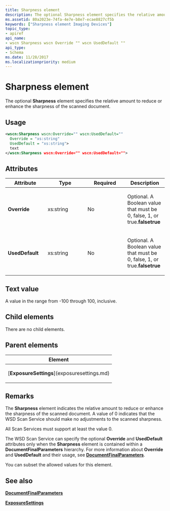 ```yaml
---
title: Sharpness element
description: The optional Sharpness element specifies the relative amount to reduce or enhance the sharpness of the scanned document.
ms.assetid: 80a2023e-74fa-4e7e-b8e7-ecae8827cf5b
keywords: ["Sharpness element Imaging Devices"]
topic_type:
- apiref
api_name:
- wscn Sharpness wscn Override "" wscn UsedDefault ""
api_type:
- Schema
ms.date: 11/28/2017
ms.localizationpriority: medium
---
```


# Sharpness element


The optional **Sharpness** element specifies the relative amount to reduce or enhance the sharpness of the scanned document.

Usage
-----

```xml
<wscn:Sharpness wscn:Override="" wscn:UsedDefault=""
  Override = "xs:string"
  UsedDefault = "xs:string">
  text
</wscn:Sharpness wscn:Override="" wscn:UsedDefault="">
```

Attributes
----------

<table>
<colgroup>
<col width="25%" />
<col width="25%" />
<col width="25%" />
<col width="25%" />
</colgroup>
<thead>
<tr class="header">
<th>Attribute</th>
<th>Type</th>
<th>Required</th>
<th>Description</th>
</tr>
</thead>
<tbody>
<tr class="odd">
<td><p><strong><strong>Override</strong></strong></p></td>
<td><p>xs:string</p></td>
<td><p>No</p></td>
<td><p></p>
<p>Optional. A Boolean value that must be 0, false, 1, or true.<strong>falsetrue</strong></p></td>
</tr>
<tr class="even">
<td><p><strong><strong>UsedDefault</strong></strong></p></td>
<td><p>xs:string</p></td>
<td><p>No</p></td>
<td><p></p>
<p>Optional. A Boolean value that must be 0, false, 1, or true.<strong>falsetrue</strong></p></td>
</tr>
</tbody>
</table>

Text value
----------

A value in the range from -100 through 100, inclusive.

## Child elements


There are no child elements.

## Parent elements


<table>
<colgroup>
<col width="100%" />
</colgroup>
<thead>
<tr class="header">
<th>Element</th>
</tr>
</thead>
<tbody>
<tr class="odd">
<td><p>[<strong>ExposureSettings</strong>](exposuresettings.md)</p></td>
</tr>
</tbody>
</table>

Remarks
-------

The **Sharpness** element indicates the relative amount to reduce or enhance the sharpness of the scanned document. A value of 0 indicates that the WSD Scan Service should make no adjustments to the scanned sharpness.

All Scan Services must support at least the value 0.

The WSD Scan Service can specify the optional **Override** and **UsedDefault** attributes only when the **Sharpness** element is contained within a **DocumentFinalParameters** hierarchy. For more information about **Override** and **UsedDefault** and their usage, see [**DocumentFinalParameters**](documentfinalparameters.md).

You can subset the allowed values for this element.

## See also


[**DocumentFinalParameters**](documentfinalparameters.md)

[**ExposureSettings**](exposuresettings.md)

 

 







